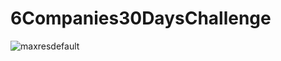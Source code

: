 # 6Companies30DaysChallenge
![maxresdefault](https://github.com/AyushJain2480/6Companies30DaysChallenge/assets/96828089/8397ea2f-1efc-45a1-975c-e6e71627f6a1)
